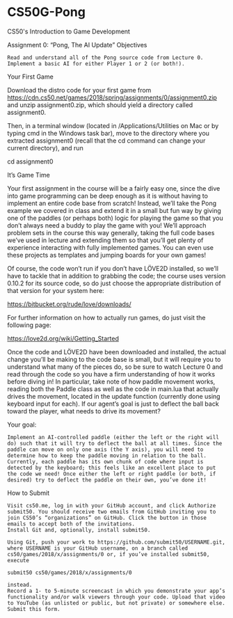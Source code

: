 # CS50G-Pong
CS50's Introduction to Game Development

Assignment 0: “Pong, The AI Update”
Objectives

    Read and understand all of the Pong source code from Lecture 0.
    Implement a basic AI for either Player 1 or 2 (or both!).

Your First Game

Download the distro code for your first game from https://cdn.cs50.net/games/2018/spring/assignments/0/assignment0.zip and unzip assignment0.zip, which should yield a directory called assignment0.

Then, in a terminal window (located in /Applications/Utilities on Mac or by typing cmd in the Windows task bar), move to the directory where you extracted assignment0 (recall that the cd command can change your current directory), and run

cd assignment0

It’s Game Time

Your first assignment in the course will be a fairly easy one, since the dive into game programming can be deep enough as it is without having to implement an entire code base from scratch! Instead, we’ll take the Pong example we covered in class and extend it in a small but fun way by giving one of the paddles (or perhaps both) logic for playing the game so that you don’t always need a buddy to play the game with you! We’ll approach problem sets in the course this way generally, taking the full code bases we’ve used in lecture and extending them so that you’ll get plenty of experience interacting with fully implemented games. You can even use these projects as templates and jumping boards for your own games!

Of course, the code won’t run if you don’t have LÖVE2D installed, so we’ll have to tackle that in addition to grabbing the code; the course uses version 0.10.2 for its source code, so do just choose the appropriate distribution of that version for your system here:

https://bitbucket.org/rude/love/downloads/

For further information on how to actually run games, do just visit the following page:

https://love2d.org/wiki/Getting_Started

Once the code and LÖVE2D have been downloaded and installed, the actual change you’ll be making to the code base is small, but it will require you to understand what many of the pieces do, so be sure to watch Lecture 0 and read through the code so you have a firm understanding of how it works before diving in! In particular, take note of how paddle movement works, reading both the Paddle class as well as the code in main.lua that actually drives the movement, located in the update function (currently done using keyboard input for each). If our agent’s goal is just to deflect the ball back toward the player, what needs to drive its movement?

Your goal:

    Implement an AI-controlled paddle (either the left or the right will do) such that it will try to deflect the ball at all times. Since the paddle can move on only one axis (the Y axis), you will need to determine how to keep the paddle moving in relation to the ball. Currently, each paddle has its own chunk of code where input is detected by the keyboard; this feels like an excellent place to put the code we need! Once either the left or right paddle (or both, if desired) try to deflect the paddle on their own, you’ve done it!

How to Submit

    Visit cs50.me, log in with your GitHub account, and click Authorize submit50. You should receive two emails from GitHub inviting you to join CS50’s “organizations” on GitHub. Click the button in those emails to accept both of the invitations.
    Install Git and, optionally, install submit50.

    Using Git, push your work to https://github.com/submit50/USERNAME.git, where USERNAME is your GitHub username, on a branch called cs50/games/2018/x/assignments/0 or, if you’ve installed submit50, execute

    submit50 cs50/games/2018/x/assignments/0

    instead.
    Record a 1- to 5-minute screencast in which you demonstrate your app’s functionality and/or walk viewers through your code. Upload that video to YouTube (as unlisted or public, but not private) or somewhere else.
    Submit this form.

